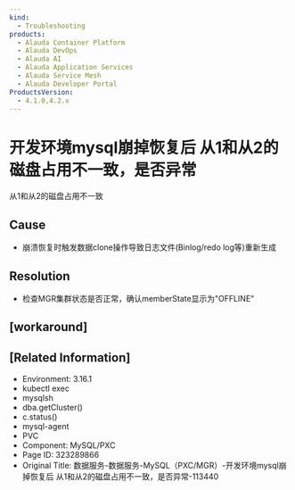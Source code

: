 ```yaml
---
kind:
  - Troubleshooting
products:
  - Alauda Container Platform
  - Alauda DevOps
  - Alauda AI
  - Alauda Application Services
  - Alauda Service Mesh
  - Alauda Developer Portal
ProductsVersion:
  - 4.1.0,4.2.x
---
```

<!-- A type of document that involves encountering a fault, diagnosing it, performing root cause analysis, and providing solutions. -->

# 开发环境mysql崩掉恢复后 从1和从2的磁盘占用不一致，是否异常

从1和从2的磁盘占用不一致

## Cause
- 崩溃恢复时触发数据clone操作导致日志文件(Binlog/redo log等)重新生成

## Resolution
- 检查MGR集群状态是否正常，确认memberState显示为"OFFLINE"

## [workaround]

## [Related Information]
- Environment: 3.16.1
- kubectl exec
- mysqlsh
- dba.getCluster()
- c.status()
- mysql-agent
- PVC
- Component: MySQL/PXC
- Page ID: 323289866
- Original Title: 数据服务-数据服务-MySQL（PXC/MGR）-开发环境mysql崩掉恢复后 从1和从2的磁盘占用不一致，是否异常-113440
